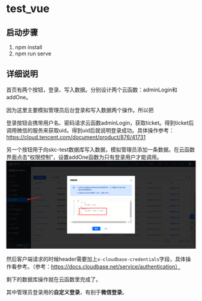 # test_vue

## 启动步骤
1. npm install
2. npm run serve

## 详细说明
首页有两个按钮，登录、写入数据。分别设计两个云函数：adminLogin和addOne。

因为这里主要模拟管理员后台登录和写入数据两个操作。所以把

登录按钮会携带用户名、密码请求云函数adminLogin，获取ticket。得到ticket后调用微信的服务来获取uid。得到uid后就说明登录成功。具体操作参考：https://cloud.tencent.com/document/product/876/41731

另一个按钮用于向skc-test数据库写入数据，模拟管理员添加一条数据。在云函数界面点击“权限控制”，设置addOne函数为只有登录用户才能调用。
![image](public/%E5%BE%AE%E4%BF%A1%E5%9B%BE%E7%89%87_20230227161413.png)

然后客户端请求的时候header需要加上`x-cloudbase-credentials`字段，具体操作看参考。（参考：https://docs.cloudbase.net/service/authentication）

剩下的数据库操作就在云函数里完成了。

其中管理员登录用的**自定义登录**，有别于**微信登录**。